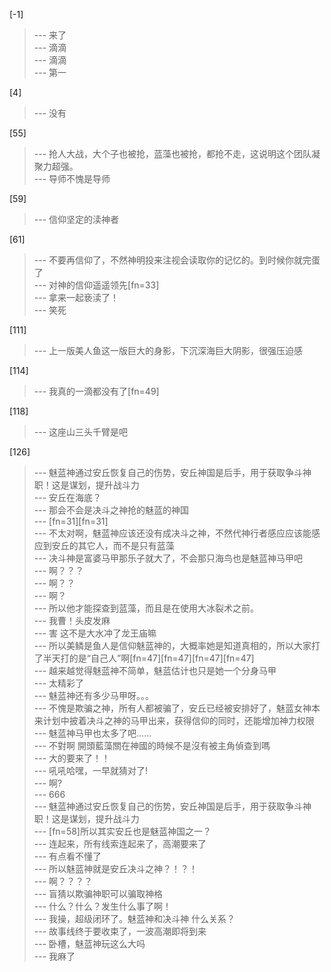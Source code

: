 
[-1] 
>--- 来了<br>
>--- 滴滴<br>
>--- 滴滴<br>
>--- 第一<br>

[4] 
>--- 没有<br>

[55] 
>--- 抢人大战，大个子也被抢，蓝藻也被抢，都抢不走，这说明这个团队凝聚力超强。<br>
>--- 导师不愧是导师<br>

[59] 
>--- 信仰坚定的渎神者<br>

[61] 
>--- 不要再信仰了，不然神明投来注视会读取你的记忆的。到时候你就完蛋了<br>
>--- 对神的信仰遥遥领先[fn=33]<br>
>--- 拿来一起亵渎了！<br>
>--- 笑死<br>

[111] 
>--- 上一版美人鱼这一版巨大的身影，下沉深海巨大阴影，很强压迫感<br>

[114] 
>--- 我真的一滴都没有了[fn=49]<br>

[118] 
>--- 这座山三头千臂是吧<br>

[126] 
>--- 魅蓝神通过安丘恢复自己的伤势，安丘神国是后手，用于获取争斗神职！这是谋划，提升战斗力<br>
>--- 安丘在海底？<br>
>--- 那会不会是决斗之神抢的魅蓝的神国<br>
>--- [fn=31][fn=31]<br>
>--- 不太对啊，魅蓝神应该还没有成决斗之神，不然代神行者感应应该能感应到安丘的其它人，而不是只有蓝藻<br>
>--- 决斗神是富婆马甲那乐子就大了，不会那只海鸟也是魅蓝神马甲吧<br>
>--- 啊？？？<br>
>--- 啊？？<br>
>--- 啊？<br>
>--- 所以他才能探查到蓝藻，而且是在使用大冰裂术之前。<br>
>--- 我曹！头皮发麻<br>
>--- 害 这不是大水冲了龙王庙嘛<br>
>--- 所以美鳞是鱼人是信仰魅蓝神的，大概率她是知道真相的，所以大家打了半天打的是“自己人”啊[fn=47][fn=47][fn=47][fn=47]<br>
>--- 越来越觉得魅蓝神不简单，魅蓝估计也只是她一个分身马甲<br>
>--- 太精彩了<br>
>--- 魅蓝神还有多少马甲呀。。。<br>
>--- 不愧是欺骗之神，所有人都被骗了，安丘已经被安排好了，魅蓝女神本来计划中披着决斗之神的马甲出来，获得信仰的同时，还能增加神力权限<br>
>--- 魅蓝神马甲也太多了吧……<br>
>--- 不對啊 開頭藍藻關在神國的時候不是沒有被主角偵查到嗎<br>
>--- 大的要来了！！<br>
>--- 吼吼哈嘿，一早就猜对了!<br>
>--- 啊?<br>
>--- 666<br>
>--- 魅蓝神通过安丘恢复自己的伤势，安丘神国是后手，用于获取争斗神职！这是谋划，提升战斗力<br>
>--- [fn=58]所以其实安丘也是魅蓝神国之一？<br>
>--- 连起来，所有线索连起来了，高潮要来了<br>
>--- 有点看不懂了<br>
>--- 所以魅蓝神就是安丘决斗之神？！？！<br>
>--- 啊？？？？<br>
>--- 盲猜以欺骗神职可以骗取神格<br>
>--- 什么？什么？发生什么事了啊！<br>
>--- 我操，超级闭环了。魅蓝神和决斗神 什么关系？<br>
>--- 故事线终于要收束了，一波高潮即将到来<br>
>--- 卧槽，魅蓝神玩这么大吗<br>
>--- 我麻了<br>
